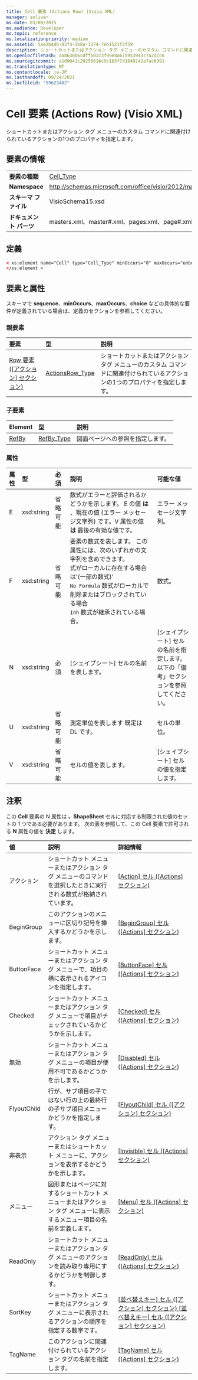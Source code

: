```yaml
---
title: Cell 要素 (Actions Row) (Visio XML)
manager: soliver
ms.date: 03/09/2015
ms.audience: Developer
ms.topic: reference
ms.localizationpriority: medium
ms.assetid: 5ae2b4db-03f4-1b8a-1274-7eb1521f2f59
description: ショートカットまたはアクション タグ メニューのカスタム コマンドに関連付けられているアクションの1つのプロパティを指定します。
ms.openlocfilehash: aa8630b6cdff50373f99e8a675953943c7a2dcc6
ms.sourcegitcommit: a1d9041c20256616c9c183f7d1049142a7ac6991
ms.translationtype: MT
ms.contentlocale: ja-JP
ms.lasthandoff: 09/24/2021
ms.locfileid: "59623482"
---
```

# <a name="cell-element-actions-row-visio-xml"></a>Cell 要素 (Actions Row) (Visio XML)

ショートカットまたはアクション タグ メニューのカスタム コマンドに関連付けられているアクションの1つのプロパティを指定します。
  
## <a name="element-information"></a>要素の情報

|||
|:-----|:-----|
|**要素の種類** <br/> |[Cell_Type](cell_type-complextypevisio-xml.md) <br/> |
|**Namespace** <br/> |http://schemas.microsoft.com/office/visio/2012/main  <br/> |
|**スキーマ ファイル** <br/> |VisioSchema15.xsd  <br/> |
|**ドキュメント パーツ** <br/> |masters.xml、master#.xml、pages.xml、page#.xml  <br/> |
   
## <a name="definition"></a>定義

```XML
< xs:element name="Cell" type="Cell_Type" minOccurs="0" maxOccurs="unbounded" >
</xs:element >
```

## <a name="elements-and-attributes"></a>要素と属性

スキーマで **sequence**、**minOccurs**、**maxOccurs**、**choice** などの具体的な要件が定義されている場合は、定義のセクションを参照してください。 
  
### <a name="parent-elements"></a>親要素

|**要素**|**型**|**説明**|
|:-----|:-----|:-----|
|[Row 要素 ([アクション] セクション)](row-element-actions-sectionvisio-xml.md) <br/> |[ActionsRow_Type](actionsrow_type-complextypevisio-xml.md) <br/> |ショートカットまたはアクション タグ メニューのカスタム コマンドに関連付けられているアクションの1つのプロパティを指定します。  <br/> |
   
### <a name="child-elements"></a>子要素

|**Element**|**型**|**説明**|
|:-----|:-----|:-----|
|[RefBy](refby-element-cell_type-complextypevisio-xml.md) <br/> |[RefBy_Type](refby_type-complextypevisio-xml.md) <br/> |図面ページへの参照を指定します。  <br/> |
   
### <a name="attributes"></a>属性

|**属性**|**型**|**必須**|**説明**|**可能な値**|
|:-----|:-----|:-----|:-----|:-----|
|E  <br/> |xsd:string  <br/> |省略可能  <br/> |数式がエラーと評価されるかどうかを示します。 E の値 **は** 、現在の値 (エラー メッセージ文字列) です。V 属性の値 **は** 最後の有効な値です。  <br/> |エラー メッセージ文字列。  <br/> |
|F  <br/> |xsd:string  <br/> |省略可能  <br/> | 要素の数式を表します。 この属性には、次のいずれかの文字列を含めできます。  <br/>  式がローカルに存在する場合は'(一部の数式)'  <br/>  `No Formula` 数式がローカルで削除またはブロックされている場合  <br/>  `Inh` 数式が継承されている場合。  <br/> |数式。  <br/> |
|N  <br/> |xsd:string  <br/> |必須  <br/> |[シェイプシート] セルの名前を表します。  <br/> |[シェイプシート] セルの名前を指定します。  <br/> 以下の「備考」セクションを参照してください。  <br/> |
|U  <br/> |xsd:string  <br/> |省略可能  <br/> |測定単位を表します 既定は DL です。  <br/> |セルの単位。  <br/> |
|V  <br/> |xsd:string  <br/> |省略可能  <br/> |セルの値を表します。  <br/> |[シェイプシート] セルの値を指定します。  <br/> |
   
## <a name="remarks"></a>注釈

この **Cell** 要素の N 属性は **、ShapeSheet** セルに対応する制限された値のセットの 1 つである必要があります。 次の表を参照して、この Cell 要素で許可される **N** 属性の値を **決定** します。 
  
|**値**|**説明**|**詳細情報**|
|:-----|:-----|:-----|
|アクション  <br/> |ショートカット メニューまたはアクション タグ メニューのコマンドを選択したときに実行される数式が格納されています。  <br/> |[[Action] セル ([Actions] セクション)](action-cell-actions-section.md) <br/> |
|BeginGroup  <br/> |このアクションのメニューに区切り記号を挿入するかどうかを示します。  <br/> |[[BeginGroup] セル ([Actions] セクション)](begingroup-cell-actions-section.md) <br/> |
|ButtonFace  <br/> |ショートカット メニューまたはアクション タグ メニューで、項目の横に表示されるアイコンを指定します。  <br/> |[[ButtonFace] セル ([Actions] セクション)](buttonface-cell-actions-section.md) <br/> |
|Checked  <br/> |ショートカット メニューまたはアクション タグ メニューで項目がチェックされているかどうかを示します。  <br/> |[[Checked] セル ([Actions] セクション)](checked-cell-actions-section.md) <br/> |
|無効  <br/> |ショートカット メニューまたはアクション タグ メニューの項目が使用不可であるかどうかを示します。  <br/> |[[Disabled] セル ([Actions] セクション)](disabled-cell-actions-section.md) <br/> |
|FlyoutChild  <br/> |行が、サブ項目の子ではない行の上の最終行の子サブ項目メニューかどうかを指定します。  <br/> |[[FlyoutChild] セル ([アクション] セクション)](flyoutchild-cell-actions-section.md) <br/> |
|非表示  <br/> |アクション タグ メニューまたはショートカット メニューに、アクションを表示するかどうかを示します。  <br/> |[[Invisible] セル ([Actions] セクション)](invisible-cell-actions-section.md) <br/> |
|メニュー  <br/> |図形またはページに対するショートカット メニューまたはアクション タグ メニューに表示するメニュー項目の名前を定義します。  <br/> |[[Menu] セル ([Actions] セクション)](menu-cell-actions-section.md) <br/> |
|ReadOnly  <br/> |ショートカット メニューまたはアクション タグ メニューのアクションを読み取り専用にするかどうかを制御します。  <br/> |[[ReadOnly] セル ([Actions] セクション)](readonly-cell-actions-section.md) <br/> |
|SortKey  <br/> |ショートカット メニューまたはアクション タグ メニューに表示されるアクションの順序を指定する数字です。  <br/> |[[並べ替えキー] セル ([アクション] セクション) [並べ替えキー] セル ([アクション] セクション)](sortkey-cell-actions-section.md) <br/> |
|TagName  <br/> |このアクションに関連付けられているアクション タグの名前を指定します。  <br/> |[[TagName] セル ([Actions] セクション)](tagname-cell-actions-section.md) <br/> |
   


